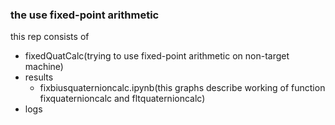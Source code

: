 ### the use fixed-point arithmetic
this rep consists of
+ fixedQuatCalc(trying to use fixed-point arithmetic on non-target machine)
+ results
  + fixbiusquaternioncalc.ipynb(this graphs describe working of function fixquaternioncalc and fltquaternioncalc)
+ logs

